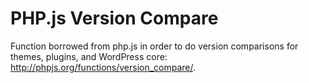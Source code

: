 PHP.js Version Compare
=====================

Function borrowed from php.js in order to do version comparisons for themes, plugins, and WordPress core: http://phpjs.org/functions/version_compare/.
